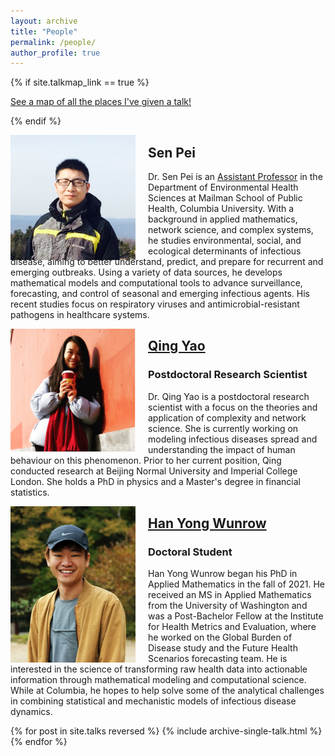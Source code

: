 ```yaml
---
layout: archive
title: "People"
permalink: /people/
author_profile: true
---
```


{% if site.talkmap_link == true %}

<p style="text-decoration:underline;"><a href="/talkmap.html">See a map of all the places I've given a talk!</a></p>

{% endif %}

<figure style="float: left; margin: 0 20px -10px 0;">
    <img src='../images/me.jpg' style='width:200px;'>
</figure>

## Sen Pei
Dr. Sen Pei is an [Assistant Professor](https://www.publichealth.columbia.edu/profile/sen-pei) in the Department of Environmental Health Sciences at Mailman School of Public Health, Columbia University. With a background in applied mathematics, network science, and complex systems, he studies environmental, social, and ecological determinants of infectious disease, aiming
to better understand, predict, and prepare for recurrent and emerging outbreaks. Using a variety of data sources, he develops mathematical models and computational tools to advance surveillance, forecasting, and control of seasonal and emerging infectious agents. His recent studies focus on respiratory viruses and antimicrobial-resistant pathogens in healthcare systems.

<figure style="float: left; margin: 0 20px -10px 0;">
    <img src='../images/QingYao.jpg' style='width:200px;'>
</figure>

## [Qing Yao](https://qing1101.com/)
### Postdoctoral Research Scientist
Dr. Qing Yao is a postdoctoral research scientist with a focus on the theories and application of complexity and network science. She is currently working on modeling infectious diseases spread and understanding the impact of human behaviour on this phenomenon. Prior to her current position, Qing conducted research at Beijing Normal University and Imperial College London. She holds a PhD in physics and a Master's degree in financial statistics.

<figure style="float: left; margin: 0 20px -10px 0;">
    <img src='../images/HanYongWunrow.jpg' style='width:200px;'>
</figure>

## [Han Yong Wunrow](https://hwunrow.github.io/)
### Doctoral Student
Han Yong Wunrow began his PhD in Applied Mathematics in the fall of 2021. He received an MS in Applied Mathematics from the University of Washington and was a Post-Bachelor Fellow at the Institute for Health Metrics and Evaluation, where he worked on the Global Burden of Disease study and the Future Health Scenarios forecasting team. He is interested in the science of transforming raw health data into actionable information through mathematical modeling and computational science. While at Columbia, he hopes to help solve some of the analytical challenges in combining statistical and mechanistic models of infectious disease dynamics.

{% for post in site.talks reversed %}
  {% include archive-single-talk.html %}
{% endfor %}
